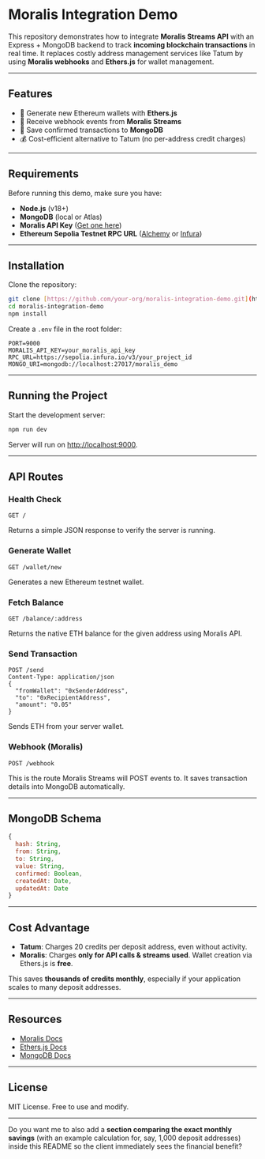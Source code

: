 # Moralis Integration Demo

This repository demonstrates how to integrate **Moralis Streams API** with an Express + MongoDB backend to track **incoming blockchain transactions** in real time.
It replaces costly address management services like Tatum by using **Moralis webhooks** and **Ethers.js** for wallet management.

---

## Features

* 🚀 Generate new Ethereum wallets with **Ethers.js**
* 🔔 Receive webhook events from **Moralis Streams**
* 💾 Save confirmed transactions to **MongoDB**
* 💰 Cost-efficient alternative to Tatum (no per-address credit charges)

---

## Requirements

Before running this demo, make sure you have:

* **Node.js** (v18+)
* **MongoDB** (local or Atlas)
* **Moralis API Key** ([Get one here](https://admin.moralis.io/))
* **Ethereum Sepolia Testnet RPC URL** ([Alchemy](https://www.alchemy.com/) or [Infura](https://www.infura.io/))

---

## Installation

Clone the repository:

```bash
git clone [https://github.com/your-org/moralis-integration-demo.git](https://github.com/agbadevemma/swegz-moralis-project)
cd moralis-integration-demo
npm install
```

Create a `.env` file in the root folder:

```env
PORT=9000
MORALIS_API_KEY=your_moralis_api_key
RPC_URL=https://sepolia.infura.io/v3/your_project_id
MONGO_URI=mongodb://localhost:27017/moralis_demo
```

---

## Running the Project

Start the development server:

```bash
npm run dev
```

Server will run on [http://localhost:9000](http://localhost:9000).

---

## API Routes

### Health Check

```http
GET /
```

Returns a simple JSON response to verify the server is running.

### Generate Wallet

```http
GET /wallet/new
```

Generates a new Ethereum testnet wallet.

### Fetch Balance

```http
GET /balance/:address
```

Returns the native ETH balance for the given address using Moralis API.

### Send Transaction

```http
POST /send
Content-Type: application/json
{
  "fromWallet": "0xSenderAddress",
  "to": "0xRecipientAddress",
  "amount": "0.05"
}
```

Sends ETH from your server wallet.

### Webhook (Moralis)

```http
POST /webhook
```

This is the route Moralis Streams will POST events to. It saves transaction details into MongoDB automatically.

---

## MongoDB Schema

```js
{
  hash: String,
  from: String,
  to: String,
  value: String,
  confirmed: Boolean,
  createdAt: Date,
  updatedAt: Date
}
```

---

## Cost Advantage

* **Tatum**: Charges 20 credits per deposit address, even without activity.
* **Moralis**: Charges **only for API calls & streams used**. Wallet creation via Ethers.js is **free**.

This saves **thousands of credits monthly**, especially if your application scales to many deposit addresses.

---

## Resources

* [Moralis Docs](https://docs.moralis.io/)
* [Ethers.js Docs](https://docs.ethers.org/)
* [MongoDB Docs](https://www.mongodb.com/docs/)

---

## License

MIT License. Free to use and modify.

---

Do you want me to also add a **section comparing the exact monthly savings** (with an example calculation for, say, 1,000 deposit addresses) inside this README so the client immediately sees the financial benefit?
